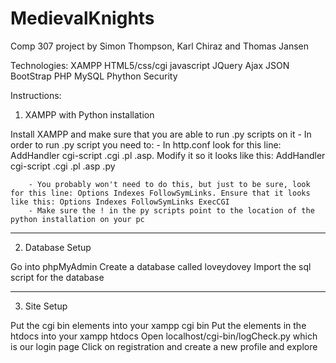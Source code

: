 # MedievalKnights

Comp 307 project by Simon Thompson, Karl Chiraz and Thomas Jansen
	
Technologies:
	XAMPP
	HTML5/css/cgi
	javascript
	JQuery
	Ajax
	JSON
	BootStrap
	PHP
	MySQL
	Phython
	Security


Instructions:

1. XAMPP with Python installation

Install XAMPP and make sure that you are able to run .py scripts on it
	- In order to run .py script you need to:
		- In http.conf look for this line: AddHandler cgi-script .cgi .pl .asp. Modify it so it looks like this: AddHandler cgi-script .cgi .pl .asp .py
    
		- You probably won't need to do this, but just to be sure, look for this line: Options Indexes FollowSymLinks. Ensure that it looks like this: Options Indexes FollowSymLinks ExecCGI
		- Make sure the ! in the py scripts point to the location of the python installation on your pc

-------------------------------------------------------------------------------
2. Database Setup
	
Go into phpMyAdmin
Create a database called loveydovey
Import the sql script for the database

-------------------------------------------------------------------------------
3. Site Setup

Put the cgi bin elements into your xampp cgi bin
Put the elements in the htdocs into your xampp htdocs
Open localhost/cgi-bin/logCheck.py which is our login page
Click on registration and create a new profile and explore

